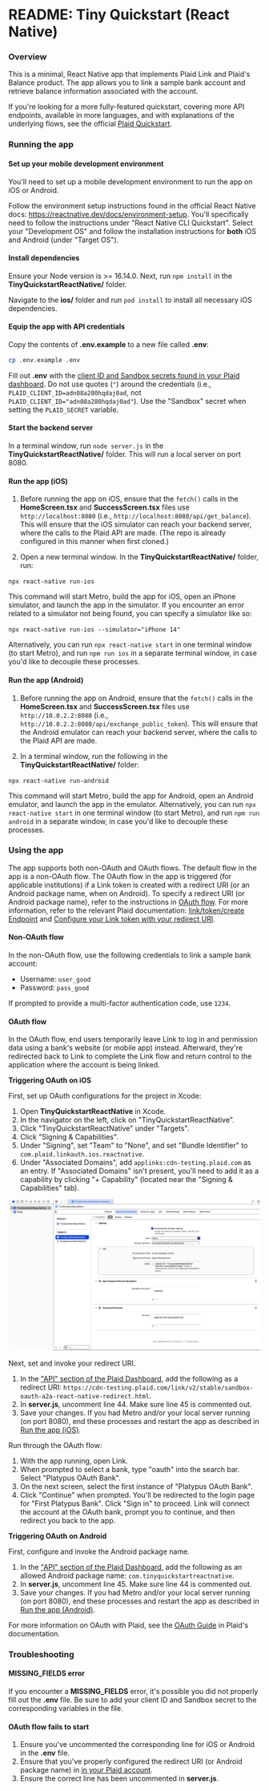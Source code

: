 # README: Tiny Quickstart (React Native)

### Overview

This is a minimal, React Native app that implements Plaid Link and Plaid's Balance product. The app allows you to link a sample bank account and retrieve balance information associated with the account.

If you're looking for a more fully-featured quickstart, covering more API endpoints, available in more languages, and with explanations of the underlying flows, see the official [Plaid Quickstart](https://www.plaid.com/docs/quickstart). 

### Running the app

#### Set up your mobile development environment

You'll need to set up a mobile development environment to run the app on iOS or Android. 

Follow the environment setup instructions found in the official React Native docs: https://reactnative.dev/docs/environment-setup. You'll specifically need to follow the instructions under "React Native CLI Quickstart". Select your "Development OS" and follow the installation instructions for **both** iOS and Android (under "Target OS").

#### Install dependencies

Ensure your Node version is >= 16.14.0. Next, run `npm install` in the **TinyQuickstartReactNative/** folder.

Navigate to the **ios/** folder and run `pod install` to install all necessary iOS dependencies.

#### Equip the app with API credentials

Copy the contents of **.env.example** to a new file called **.env**:

```bash
cp .env.example .env
```

Fill out **.env** with the [client ID and Sandbox secrets found in your Plaid dashboard](https://dashboard.plaid.com/team/keys). Do not use quotes (`"`) around the credentials (i.e., `PLAID_CLIENT_ID=adn08a280hqdaj0ad`, not `PLAID_CLIENT_ID="adn08a280hqdaj0ad"`). Use the "Sandbox" secret when setting the `PLAID_SECRET` variable.

#### Start the backend server

In a terminal window, run `node server.js` in the **TinyQuickstartReactNative/** folder. This will run a local server on port 8080.

#### Run the app (iOS)

1. Before running the app on iOS, ensure that the `fetch()` calls in the **HomeScreen.tsx** and **SuccessScreen.tsx** files use `http://localhost:8080` (i.e., `http://localhost:8080/api/get_balance`). This will ensure that the iOS simulator can reach your backend server, where the calls to the Plaid API are made. (The repo is already configured in this manner when first cloned.)

2. Open a new terminal window. In the **TinyQuickstartReactNative/** folder, run:

`npx react-native run-ios`

This command will start Metro, build the app for iOS, open an iPhone simulator, and launch the app in the simulator. If you encounter an error related to a simulator not being found, you can specify a simulator like so:

`npx react-native run-ios --simulator="iPhone 14"`

Alternatively, you can run `npx react-native start` in one terminal window (to start Metro), and run `npm run ios` in a separate terminal window, in case you'd like to decouple these processes.

#### Run the app (Android)

1. Before running the app on Android, ensure that the `fetch()` calls in the **HomeScreen.tsx** and **SuccessScreen.tsx** files use `http://10.0.2.2:8080` (i.e., `http://10.0.2.2:8080/api/exchange_public_token`). This will ensure that the Android emulator can reach your backend server, where the calls to the Plaid API are made.

2. In a terminal window, run the following in the **TinyQuickstartReactNative/** folder:

`npx react-native run-android`

This command will start Metro, build the app for Android, open an Android emulator, and launch the app in the emulator. Alternatively, you can run `npx react-native start` in one terminal window (to start Metro), and run `npm run android` in a separate window, in case you'd like to decouple these processes.

### Using the app

The app supports both non-OAuth and OAuth flows. The default flow in the app is a non-OAuth flow. The OAuth flow in the app is triggered (for applicable institutions) if a Link token is created with a redirect URI (or an Android package name, when on Android). To specify a redirect URI (or Android package name), refer to the instructions in [OAuth flow](#oauth-flow). For more information, refer to the relevant Plaid documentation: [link/token/create Endpoint](https://plaid.com/docs/api/tokens/#linktokencreate) and [Configure your Link token with your redirect URI](https://plaid.com/docs/link/oauth/#configure-your-link-token-with-your-redirect-uri).

#### Non-OAuth flow

In the non-OAuth flow, use the following credentials to link a sample bank account:

- Username: `user_good`
- Password: `pass_good`

If prompted to provide a multi-factor authentication code, use `1234`.

#### OAuth flow

In the OAuth flow, end users temporarily leave Link to log in and permission data using a bank's website (or mobile app) instead. Afterward, they're redirected back to Link to complete the Link flow and return control to the application where the account is being linked.

**Triggering OAuth on iOS**

First, set up OAuth configurations for the project in Xcode:

1. Open **TinyQuickstartReactNative** in Xcode. 
2. In the navigator on the left, click on "TinyQuickstartReactNative".
3. Click "TinyQuickstartReactNative" under "Targets".
4. Click "Signing & Capabilities".
5. Under "Signing", set "Team" to "None", and set "Bundle Identifier" to `com.plaid.linkauth.ios.reactnative`.
6. Under "Associated Domains", add `applinks:cdn-testing.plaid.com` as an entry. If "Associated Domains" isn't present, you'll need to add it as a capability by clicking "+ Capability" (located near the "Signing & Capabilities" tab).

![Xcode configuration](./xcode-config.png)

Next, set and invoke your redirect URI.

1. In the ["API" section of the Plaid Dashboard](https://dashboard.plaid.com/team/api), add the following as a redirect URI: `https://cdn-testing.plaid.com/link/v2/stable/sandbox-oauth-a2a-react-native-redirect.html`.
2. In **server.js**, uncomment line 44. Make sure line 45 is commented out.
3. Save your changes. If you had Metro and/or your local server running (on port 8080), end these processes and restart the app as described in [Run the app (iOS)](#run-the-app-ios).

Run through the OAuth flow:

1. With the app running, open Link.
2. When prompted to select a bank, type "oauth" into the search bar. Select "Platypus OAuth Bank".
3. On the next screen, select the first instance of "Platypus OAuth Bank". 
4. Click "Continue" when prompted. You'll be redirected to the login page for "First Platypus Bank". Click "Sign in" to proceed. Link will connect the account at the OAuth bank, prompt you to continue, and then redirect you back to the app.

**Triggering OAuth on Android**

First, configure and invoke the Android package name.

1. In the ["API" section of the Plaid Dashboard](https://dashboard.plaid.com/team/api), add the following as an allowed Android package name: `com.tinyquickstartreactnative`.
2. In **server.js**, uncomment line 45. Make sure line 44 is commented out.
3. Save your changes. If you had Metro and/or your local server running (on port 8080), end these processes and restart the app as described in [Run the app (Android)](#run-the-app-android).

For more information on OAuth with Plaid, see the [OAuth Guide](https://plaid.com/docs/link/oauth/) in Plaid's documentation.

### Troubleshooting

#### MISSING_FIELDS error

If you encounter a **MISSING_FIELDS** error, it's possible you did not properly fill out the **.env** file. Be sure to add your client ID and Sandbox secret to the corresponding variables in the file.

#### OAuth flow fails to start

1. Ensure you've uncommented the corresponding line for iOS or Android in the **.env** file. 
2. Ensure that you've properly configured the redirect URI (or Android package name) in [in your Plaid account](https://dashboard.plaid.com/team/api).
3. Ensure the correct line has been uncommented in **server.js**.
